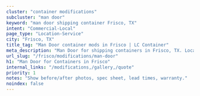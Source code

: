 ```yaml
---
cluster: "container modifications"
subcluster: "man door"
keyword: "man door shipping container Frisco, TX"
intent: "Commercial-Local"
page_type: "Location-Service"
city: "Frisco, TX"
title_tag: "Man Door container mods in Frisco | LC Container"
meta_description: "Man Door for shipping containers in Frisco, TX. Local fabrication & pro install. LC Container — Since 2003. Get a quote."
url_slug: "/frisco/modifications/man-door"
h1: "Man Door for Containers in Frisco"
internal_links: "/modifications,/gallery,/quote"
priority: 1
notes: "Show before/after photos, spec sheet, lead times, warranty."
noindex: false
---
```


<!-- TODO: Add unique city/inventory copy, images, and internal links here. -->
